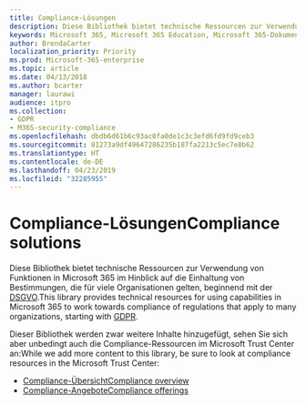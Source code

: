 ```yaml
---
title: Compliance-Lösungen
description: Diese Bibliothek bietet technische Ressourcen zur Verwendung von Funktionen in Microsoft 365 im Hinblick auf die Einhaltung von Bestimmungen, die für viele Organisationen gelten, beginnend mit der DSGVO.
keywords: Microsoft 365, Microsoft 365 Education, Microsoft 365-Dokumentation, DSGVO
author: BrendaCarter
localization_priority: Priority
ms.prod: Microsoft-365-enterprise
ms.topic: article
ms.date: 04/13/2018
ms.author: bcarter
manager: laurawi
audience: itpro
ms.collection:
- GDPR
- M365-security-compliance
ms.openlocfilehash: dbdb6d61b6c93ac0fa0de1c3c3efd6fd9fd9ceb3
ms.sourcegitcommit: 81273a9df49647286235b187fa2213c5ec7e8b62
ms.translationtype: HT
ms.contentlocale: de-DE
ms.lasthandoff: 04/23/2019
ms.locfileid: "32285955"
---
```

# <a name="compliance-solutions"></a><span data-ttu-id="2d055-104">Compliance-Lösungen</span><span class="sxs-lookup"><span data-stu-id="2d055-104">Compliance solutions</span></span>
<span data-ttu-id="2d055-105">Diese Bibliothek bietet technische Ressourcen zur Verwendung von Funktionen in Microsoft 365 im Hinblick auf die Einhaltung von Bestimmungen, die für viele Organisationen gelten, beginnend mit der [DSGVO](gdpr.md).</span><span class="sxs-lookup"><span data-stu-id="2d055-105">This library provides technical resources for using capabilities in Microsoft 365 to work towards compliance of regulations that apply to many organizations, starting with [GDPR](gdpr.md).</span></span> 

<span data-ttu-id="2d055-106">Dieser Bibliothek werden zwar weitere Inhalte hinzugefügt, sehen Sie sich aber unbedingt auch die Compliance-Ressourcen im Microsoft Trust Center an:</span><span class="sxs-lookup"><span data-stu-id="2d055-106">While we add more content to this library, be sure to look at compliance resources in the Microsoft Trust Center:</span></span>
- [<span data-ttu-id="2d055-107">Compliance-Übersicht</span><span class="sxs-lookup"><span data-stu-id="2d055-107">Compliance overview</span></span>](https://www.microsoft.com/trustcenter/compliance)
- [<span data-ttu-id="2d055-108">Compliance-Angebote</span><span class="sxs-lookup"><span data-stu-id="2d055-108">Compliance offerings</span></span>](https://www.microsoft.com/trustcenter/compliance/complianceofferings)





